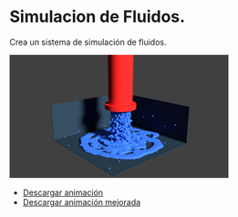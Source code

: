 # Simulacion de Fluidos.
Crea un sistema de simulación de fluidos.

![Fluidos](https://github.com/AlfredoCU/Simulacion-de-Fluidos/blob/master/Img/0075.png)
- [Descargar animación](https://drive.google.com/open?id=1iKms1FKQdMX_j6xXbl2g4xpYLXq63H7a)
- [Descargar animación mejorada](https://drive.google.com/drive/folders/1r0-ZjRenGhyQRC7lk8MDJ6cN7ABArOL5?usp=sharing)

